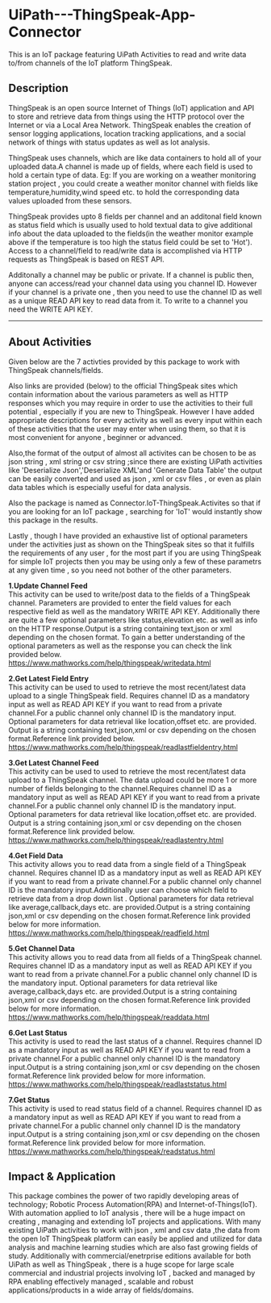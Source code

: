 # UiPath---ThingSpeak-App-Connector
This is an IoT package featuring UiPath Activities to read and write data to/from channels of the IoT platform ThingSpeak.

## Description 
ThingSpeak is an open source Internet of Things (IoT) application and API to store and retrieve data from things using the HTTP protocol over the Internet or via a Local Area Network. ThingSpeak enables the creation of sensor logging applications, location tracking applications, and a social network of things with status updates as well as Iot analysis.

ThingSpeak uses channels, which are like data containers to hold all of your uploaded data.A channel is made up of fields, where each field is used to hold a certain type of data. Eg: If you are working on a weather monitoring station project , you could create a weather monitor channel with fields like temperature,humidity,wind speed etc. to hold the corresponding data values uploaded from these sensors.

ThingSpeak provides upto 8 fields per channel and an additonal field known as status field which is usually used to hold textual data to give additional info about the data uploaded to the fields(in the weather monitor example above if the temperature is too high the status field could be set to 'Hot'). Access to a channel/field to read/write data is accomplished via HTTP requests as ThingSpeak is based on REST API.

Additonally a channel may be public or private. If a channel is public then, anyone can access/read your channel data using you channel ID. However if your channel is a private one , then you need to use the channel ID as well as a unique READ API key to read data from it. To write to a channel you need the WRITE API KEY.

----------------------------------------------------------------------------------------------------------------------------------------

## About Activities

Given below are the 7 activties provided by this package to work with ThingSpeak channels/fields.

Also links are provided (below) to the official ThingSpeak sites which contain information about the various parameters as well as HTTP responses which you may require in order to use the activities to their full potential , especially if you are new to ThingSpeak. However I have added appropriate descriptions for every activity as well as every input within each of these activities that the user may enter when using them, so that it is most convenient for anyone , beginner or advanced. 

Also,the format of the output of almost all activites can be chosen to be as json string , xml string or csv string ;since there are existing UiPath activities like 'Deserialize Json','Deserialize XML'and 'Generate Data Table' the output can be easily converted and used as json , xml or csv files , or even as plain data tables which is especially useful for data analysis. 

Also the package is named as Connector.IoT-ThingSpeak.Activites so that if you are looking for an IoT package , searching for 'IoT' would instantly show this package in the results.

Lastly , though I have provided an exhaustive list of optional parameters under the activities just as shown on the ThingSpeak sites so that it fulfills the requirements of any user , for the most part if you are using ThingSpeak for simple IoT projects then you may be using only a few of these parametrs at any given time , so you need not bother of the other parameters.



**1.Update Channel Feed**\
  This activity can be used to write/post data to the fields of a ThingSpeak channel.
  Parameters are provided to enter the field values for each respective field as well as the mandatory WRITE API KEY. Additionally there are quite a few optional parameters like status,elevation etc. as well as info on the HTTP response.Output is a string containing text,json or xml depending on the chosen format. To gain a better understanding of the optional parameters as well as the response you can check the link provided below.\
<https://www.mathworks.com/help/thingspeak/writedata.html>
  
**2.Get Latest Field Entry**\
This activity can be used to used to retrieve the most recent/latest data upload to a single ThingSpeak field.
Requires channel ID as a mandatory input as well as READ API KEY if you want to read from a private channel.For a public channel only channel ID is the mandatory input. Optional parameters for data retrieval like location,offset etc. are provided. Output is a string containing text,json,xml or csv depending on the chosen format.Reference link provided below.\
<https://www.mathworks.com/help/thingspeak/readlastfieldentry.html>

**3.Get Latest Channel Feed**\
This activity can be used to used to retrieve the most recent/latest data upload to a ThingSpeak channel. 
The data upload could be more 1 or more number of fields belonging to the channel.Requires channel ID as a mandatory input as well as READ API KEY if you want to read from a private channel.For a public channel only channel ID is the mandatory input. Optional parameters for data retrieval like location,offset etc. are provided. Output is a string containing json,xml or csv depending on the chosen format.Reference link provided below.\
<https://www.mathworks.com/help/thingspeak/readlastentry.html>

**4.Get Field Data**\
This activity allows you to read data from a single field of a ThingSpeak channel.
Requires channel ID as a mandatory input as well as READ API KEY if you want to read from a private channel.For a public channel only channel ID is the mandatory input.Additionally user can choose which field to retrieve data from a drop down list . Optional parameters for data retrieval like average,callback,days etc. are provided.Output is a string containing json,xml or csv depending on the chosen format.Reference link provided below for more information.\
<https://www.mathworks.com/help/thingspeak/readfield.html>

**5.Get Channel Data**\
This activity allows you to read data from all fields of a ThingSpeak channel.
Requires channel ID as a mandatory input as well as READ API KEY if you want to read from a private channel.For a public channel only channel ID is the mandatory input. Optional parameters for data retrieval like average,callback,days etc. are provided.Output is a string containing json,xml or csv depending on the chosen format.Reference link provided below for more information.\
<https://www.mathworks.com/help/thingspeak/readdata.html>

**6.Get Last Status**\
This activity is used to read the last status of a channel.
Requires channel ID as a mandatory input as well as READ API KEY if you want to read from a private channel.For a public channel only channel ID is the mandatory input.Output is a string containing json,xml or csv depending on the chosen format.Reference link provided below for more information.\
<https://www.mathworks.com/help/thingspeak/readlaststatus.html>

**7.Get Status**\
This activity is used to read status field of a channel.
Requires channel ID as a mandatory input as well as READ API KEY if you want to read from a private channel.For a public channel only channel ID is the mandatory input.Output is a string containing json,xml or csv depending on the chosen format.Reference link provided below for more information.\
<https://www.mathworks.com/help/thingspeak/readstatus.html>

## Impact & Application
This package combines the power of two rapidly developing areas of technology; Robotic Process Automation(RPA) and Internet-of-Things(IoT). With automation applied to IoT analysis , there will be a huge impact on creating , managing and extending IoT projects and applications. With many existing UiPath activities to work with json , xml and csv data ,the data from the open IoT ThingSpeak platform can easily be applied and utilized for data analysis and machine learning studies which are also fast growing fields of study. Additionally with commercial/enetrprise editions available for both UiPath as well as ThingSpeak , there is a huge scope for large scale commercial and industrial projects involving IoT , backed and managed by RPA enabling effectively managed , scalable and robust applications/products in a wide array of fields/domains.
